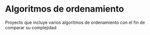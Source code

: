# Algoritmos de ordenamiento
 Proyecto que incluye varios algoritmos de ordenamiento con el fin de comparar su complejidad
